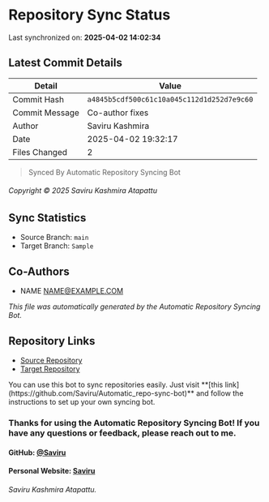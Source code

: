 # Repository Sync Status

Last synchronized on: **2025-04-02 14:02:34**

## Latest Commit Details

| Detail | Value |
| ------ | ----- |
| Commit Hash | `a4845b5cdf500c61c10a045c112d1d252d7e9c60` |
| Commit Message | Co-author fixes |
| Author | Saviru Kashmira |
| Date | 2025-04-02 19:32:17 |
| Files Changed | 2 |


> Synced By Automatic Repository Syncing Bot


###### Copyright © 2025 Saviru Kashmira Atapattu

## Sync Statistics
- Source Branch: `main`
- Target Branch: `Sample`

## Co-Authors

- NAME <NAME@EXAMPLE.COM>

*This file was automatically generated by the Automatic Repository Syncing Bot.*

## Repository Links
- [Source Repository](https://github.com/Saviru/Automatic_repo-sync-bot)
- [Target Repository](https://github.com/Saviru/testme.git)

<p>You can use this bot to sync repositories easily. Just visit **[this link](https://github.com/Saviru/Automatic_repo-sync-bot)** and follow the instructions to set up your own syncing bot.</p>


### Thanks for using the Automatic Repository Syncing Bot! If you have any questions or feedback, please reach out to me.
#### GitHub: [@Saviru](https://github.com/Saviru)
#### Personal Website: [Saviru](https://saviru.github.io)
###### Saviru Kashmira Atapattu.



